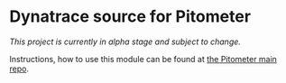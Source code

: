 # Dynatrace source for Pitometer

*This project is currently in alpha stage and subject to change.*

Instructions, how to use this module can be found at
[the Pitometer main repo](https://github.com/pitometer/Pitometer).